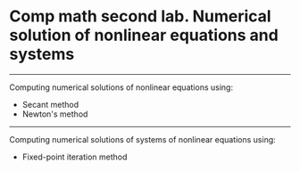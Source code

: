 # Comp math second lab. Numerical solution of nonlinear equations and systems
---
Computing numerical solutions of nonlinear equations using:
+ Secant method
+ Newton's method
--- 
Computing numerical solutions of systems of nonlinear equations using:
+ Fixed-point iteration method
  